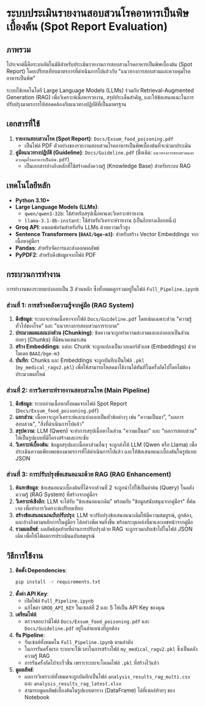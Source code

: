 # ระบบประเมินรายงานสอบสวนโรคอาหารเป็นพิษเบื้องต้น (Spot Report Evaluation)

## ภาพรวม

โปรเจกต์นี้คือระบบอัตโนมัติสำหรับประเมินรายงานการสอบสวนโรคอาหารเป็นพิษเบื้องต้น (Spot Report) โดยเปรียบเทียบมาตรการที่ดำเนินการไปแล้วกับ "แนวทางการสอบสวนและควบคุมโรคอาหารเป็นพิษ"

ระบบใช้เทคโนโลยี Large Language Models (LLMs) ร่วมกับ Retrieval-Augmented Generation (RAG) เพื่อวิเคราะห์เนื้อหารายงาน, สรุปประเด็นสำคัญ, และให้ข้อเสนอแนะในการปรับปรุงมาตรการให้สอดคล้องกับแนวทางปฏิบัติที่เป็นมาตรฐาน

## เอกสารที่ใช้

1.  **รายงานสอบสวนโรค (Spot Report)**: `Docs/Exsum_food_poisoning.pdf`
    - เป็นไฟล์ PDF ตัวอย่างของรายงานสอบสวนโรคอาหารเป็นพิษเบื้องต้นที่จะนำมาประเมิน
2.  **คู่มือแนวทางปฏิบัติ (Guideline)**: `Docs/Guideline.pdf` (ชื่อเดิม: `แนวทางการสอบสวนและควบคุมโรคอาหารเป็นพิษ.pdf`)
    - เป็นเอกสารอ้างอิงหลักที่ใช้สร้างคลังความรู้ (Knowledge Base) สำหรับระบบ RAG

## เทคโนโลยีหลัก

- **Python 3.10+**
- **Large Language Models (LLMs)**:
  - `qwen/qwen3-32b`: ใช้สำหรับสรุปเนื้อหาและวิเคราะห์รายงาน
  - `llama-3.1-8b-instant`: ใช้สำหรับวิเคราะห์รายงาน (เป็นอีกทางเลือกหนึ่ง)
- **Groq API**: แพลตฟอร์มสำหรับรัน LLMs ด้วยความเร็วสูง
- **Sentence Transformers (`BAAI/bge-m3`)**: สำหรับสร้าง Vector Embeddings จากเนื้อหาคู่มือฯ
- **Pandas**: สำหรับจัดการและส่งออกผลลัพธ์
- **PyPDF2**: สำหรับดึงข้อมูลจากไฟล์ PDF

## กระบวนการทำงาน

การทำงานของระบบแบ่งออกเป็น 3 ส่วนหลัก ซึ่งทั้งหมดถูกรวมอยู่ในไฟล์ `Full_Pipeline.ipynb`

### ส่วนที่ 1: การสร้างคลังความรู้จากคู่มือ (RAG System)

1.  **ดึงข้อมูล**: ระบบจะอ่านเนื้อหาจากไฟล์ `Docs/Guideline.pdf` โดยเน้นเฉพาะส่วน "ความรู้ทั่วไปของโรค" และ "แนวทางการสอบสวนการระบาด"
2.  **ประมวลผลและแบ่งส่วน (Chunking)**: ข้อความจะถูกทำความสะอาดและแบ่งออกเป็นส่วนย่อยๆ (Chunks) ที่มีขนาดเหมาะสม
3.  **สร้าง Embeddings**: แต่ละ Chunk จะถูกแปลงเป็นเวกเตอร์ตัวเลข (Embeddings) ด้วยโมเดล `BAAI/bge-m3`
4.  **บันทึก**: Chunks และ Embeddings จะถูกบันทึกเป็นไฟล์ `.pkl` (`my_medical_ragv2.pkl`) เพื่อให้สามารถโหลดมาใช้งานได้ทันทีในครั้งถัดไปโดยไม่ต้องประมวลผลใหม่

### ส่วนที่ 2: การวิเคราะห์รายงานสอบสวนโรค (Main Pipeline)

1.  **ดึงข้อมูล**: ระบบอ่านเนื้อหาทั้งหมดจากไฟล์ Spot Report (`Docs/Exsum_food_poisoning.pdf`)
2.  **แยกส่วน**: เนื้อหาจะถูกวิเคราะห์และแบ่งออกเป็นหัวข้อต่างๆ เช่น "ความเป็นมา", "ผลการสอบสวน", "สิ่งที่ดำเนินการไปแล้ว"
3.  **สรุปความ**: LLM (Qwen) จะทำการสรุปเนื้อหาในส่วน "ความเป็นมา" และ "ผลการสอบสวน" ให้เป็นรูปแบบที่มีโครงสร้างและกระชับ
4.  **วิเคราะห์เบื้องต้น**: ข้อมูลสรุปและเนื้อหาส่วนอื่นๆ จะถูกส่งให้ LLM (Qwen หรือ Llama) เพื่อประเมินความเพียงพอของมาตรการที่ได้ดำเนินการไปแล้ว และให้ข้อเสนอแนะเบื้องต้นในรูปแบบ JSON

### ส่วนที่ 3: การปรับปรุงข้อเสนอแนะด้วย RAG (RAG Enhancement)

1.  **ค้นหาข้อมูล**: ข้อเสนอแนะเบื้องต้นที่ได้จากส่วนที่ 2 จะถูกนำไปใช้เป็นคำค้น (Query) ในคลังความรู้ (RAG System) ที่สร้างจากคู่มือฯ
2.  **วิเคราะห์เชิงลึก**: LLM จะได้รับ "ข้อเสนอแนะเดิม" พร้อมกับ "ข้อมูลสนับสนุนจากคู่มือฯ" ที่ค้นเจอ เพื่อทำการวิเคราะห์เปรียบเทียบ
3.  **สร้างข้อเสนอแนะฉบับปรับปรุง**: LLM จะปรับปรุงข้อเสนอแนะเดิมให้มีความสมบูรณ์, ถูกต้อง, และอ้างอิงตามหลักการในคู่มือฯ ได้อย่างชัดเจนยิ่งขึ้น พร้อมระบุแหล่งที่มาและเลขหน้าจากคู่มือ
4.  **รวมผลลัพธ์**: ผลลัพธ์สุดท้ายที่ผ่านการปรับปรุงด้วย RAG จะถูกรวมกลับเข้าไปในไฟล์ JSON เดิม เพื่อให้ได้ผลการประเมินฉบับสมบูรณ์

## วิธีการใช้งาน

1.  **ติดตั้ง Dependencies**:
    ```bash
    pip install -r requirements.txt
    ```
2.  **ตั้งค่า API Key**:
    - เปิดไฟล์ `Full_Pipeline.ipynb`
    - แก้ไขค่า `GROQ_API_KEY` ในเซลล์ที่ 2 และ 5 ให้เป็น API Key ของคุณ
3.  **เตรียมไฟล์**:
    - ตรวจสอบว่ามีไฟล์ `Docs/Exsum_food_poisoning.pdf` และ `Docs/Guideline.pdf` อยู่ในตำแหน่งที่ถูกต้อง
4.  **รัน Pipeline**:
    - รันเซลล์ทั้งหมดใน `Full_Pipeline.ipynb` ตามลำดับ
    - ในการรันครั้งแรก ระบบจะใช้เวลาในการสร้างไฟล์ `my_medical_ragv2.pkl` ซึ่งเป็นคลังความรู้ RAG
    - การรันครั้งถัดไปจะเร็วขึ้น เพราะระบบจะโหลดไฟล์ `.pkl` ที่สร้างไว้แล้ว
5.  **ดูผลลัพธ์**:
    - ผลการวิเคราะห์ทั้งหมดจะถูกบันทึกเป็นไฟล์ `analysis_results_rag_multi.csv` และ `analysis_results_rag_latest.xlsx`
    - สามารถดูผลลัพธ์เบื้องต้นในรูปแบบตาราง (DataFrame) ได้ที่เซลล์ท้ายๆ ของ Notebook
